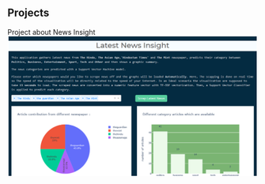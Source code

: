 ## Projects

Project about News Insight
![](https://github.com/mohitnagarkotibca/Projects/blob/master/images/1.png?raw=true)
